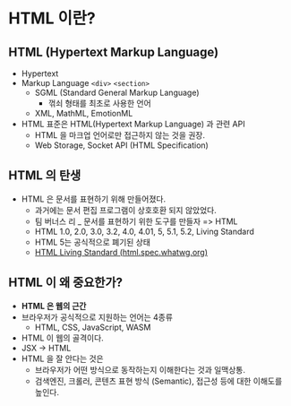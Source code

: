 # HTML 이란?

## HTML (Hypertext Markup Language)
- Hypertext
- Markup Language `<div>` `<section>`
  - SGML (Standard General Markup Language)
    - 꺾쇠 형태를 최초로 사용한 언어
  - XML, MathML, EmotionML
- HTML 표준은 HTML(Hypertext Markup Language) 과 관련 API
  - HTML 을 마크업 언어로만 접근하지 않는 것을 권장.
  - Web Storage, Socket API (HTML Specification)


## HTML 의 탄생
- HTML 은 문서를 표현하기 위해 만들어졌다.
  - 과거에는 문서 편집 프로그램이 상호호환 되지 않았었다.
  - 팀 버너스 리 _ 문서를 표현하기 위한 도구를 만들자 => HTML
  - HTML 1.0, 2.0, 3.0, 3.2, 4.0, 4.01, 5, 5.1, 5.2, Living Standard
  - HTML 5는 공식적으로 폐기된 상태
  - <U>HTML Living Standard (html.spec.whatwg.org)</U>
  
## HTML 이 왜 중요한가?
- <b>HTML 은 웹의 근간</b>
- 브라우저가 공식적으로 지원하는 언어는 4종류
  - HTML, CSS, JavaScript, WASM
- HTML 이 웹의 골격이다.
- JSX -> HTML
- HTML 을 잘 안다는 것은
  - 브라우저가 어떤 방식으로 동작하는지 이해한다는 것과 일맥상통.
  - 검색엔진, 크롤러, 콘텐츠 표현 방식 (Semantic), 접근성 등에 대한 이해도를 높인다.